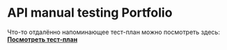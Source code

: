 # API manual testing Portfolio 
Что-то отдалённо напоминающее тест-план можно посмотреть здесь: 
**[Посмотреть тест-план](TEST_PLAN.md)**
